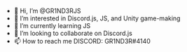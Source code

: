 - 👋 Hi, I’m @GR1ND3RJS
- 👀 I’m interested in Discord.js, JS, and Unity game-making
- 🌱 I’m currently learning JS
- 💞️ I’m looking to collaborate on Discord.js
- 📫 How to reach me DISCORD: GR1ND3R#4140

<!---
GR1ND3RJS/GR1ND3RJS is a ✨ special ✨ repository because its `README.md` (this file) appears on your GitHub profile.
You can click the Preview link to take a look at your changes.
--->
